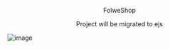 <p align="center">FolweShop</p>
<p align="center">Project will be migrated to ejs</p>

![image](https://user-images.githubusercontent.com/78105136/180982918-1dcf4e88-0773-4fa6-b6ea-b5e8bf8c0c24.png)
